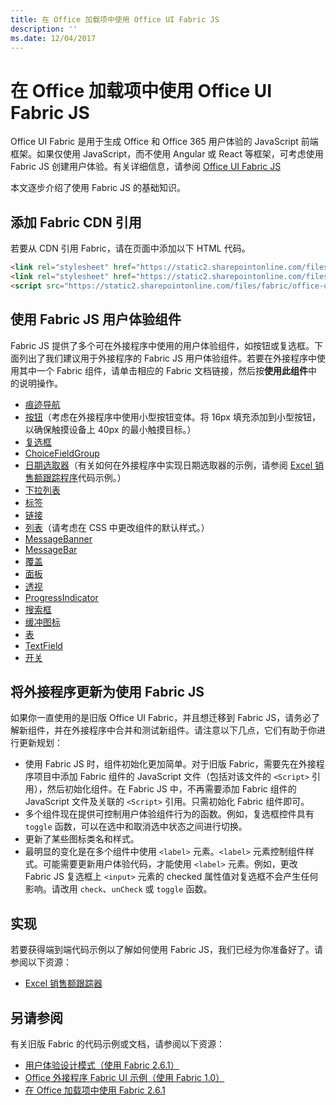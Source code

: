 ```yaml
---
title: 在 Office 加载项中使用 Office UI Fabric JS
description: ''
ms.date: 12/04/2017
---
```


# <a name="use-office-ui-fabric-js-in-office-add-ins"></a>在 Office 加载项中使用 Office UI Fabric JS

Office UI Fabric 是用于生成 Office 和 Office 365 用户体验的 JavaScript 前端框架。如果仅使用 JavaScript，而不使用 Angular 或 React 等框架，可考虑使用 Fabric JS 创建用户体验。有关详细信息，请参阅 [Office UI Fabric JS](https://dev.office.com/fabric-js)

本文逐步介绍了使用 Fabric JS 的基础知识。  

## <a name="add-the-fabric-cdn-references"></a>添加 Fabric CDN 引用
若要从 CDN 引用 Fabric，请在页面中添加以下 HTML 代码。

```html
<link rel="stylesheet" href="https://static2.sharepointonline.com/files/fabric/office-ui-fabric-js/1.4.0/css/fabric.min.css">
<link rel="stylesheet" href="https://static2.sharepointonline.com/files/fabric/office-ui-fabric-js/1.4.0/css/fabric.components.min.css">
<script src="https://static2.sharepointonline.com/files/fabric/office-ui-fabric-js/1.4.0/js/fabric.min.js"></script>
```

## <a name="use-fabric-js-ux-components"></a>使用 Fabric JS 用户体验组件

Fabric JS 提供了多个可在外接程序中使用的用户体验组件，如按钮或复选框。下面列出了我们建议用于外接程序的 Fabric JS 用户体验组件。若要在外接程序中使用其中一个 Fabric 组件，请单击相应的 Fabric 文档链接，然后按**使用此组件**中的说明操作。 

- [痕迹导航](https://dev.office.com/fabric-js/Components/Breadcrumb/Breadcrumb.html)
- [按钮](https://dev.office.com/fabric-js/Components/Button/Button.html)（考虑在外接程序中使用小型按钮变体。将 16px 填充添加到小型按钮，以确保触摸设备上 40px 的最小触摸目标。）
- [复选框](https://dev.office.com/fabric-js/Components/CheckBox/CheckBox.html)
- [ChoiceFieldGroup](https://dev.office.com/fabric-js/Components/ChoiceFieldGroup/ChoiceFieldGroup.html)
- [日期选取器](https://dev.office.com/fabric-js/Components/DatePicker/DatePicker.html)（有关如何在外接程序中实现日期选取器的示例，请参阅 [Excel 销售额跟踪程序](https://github.com/OfficeDev/Excel-Add-in-JavaScript-SalesTracker)代码示例。）
- [下拉列表](https://dev.office.com/fabric-js/Components/Dropdown/Dropdown.html)
- [标签](https://dev.office.com/fabric-js/Components/Label/Label.html)
- [链接](https://dev.office.com/fabric-js/Components/Link/Link.html)
- [列表](https://dev.office.com/fabric-js/Components/List/List.html)（请考虑在 CSS 中更改组件的默认样式。）
- [MessageBanner](https://dev.office.com/fabric-js/Components/MessageBanner/MessageBanner.html)
- [MessageBar](https://dev.office.com/fabric-js/Components/MessageBar/MessageBar.html)
- [覆盖](https://dev.office.com/fabric-js/Components/Overlay/Overlay.html)
- [面板](https://dev.office.com/fabric-js/Components/Panel/Panel.html)
- [透视](https://dev.office.com/fabric-js/Components/Pivot/Pivot.html)
- [ProgressIndicator](https://dev.office.com/fabric-js/Components/ProgressIndicator/ProgressIndicator.html)
- [搜索框](https://dev.office.com/fabric-js/Components/SearchBox/SearchBox.html)
- [缓冲图标](https://dev.office.com/fabric-js/Components/Spinner/Spinner.html)
- [表](https://dev.office.com/fabric-js/Components/Table/Table.html)
- [TextField](https://dev.office.com/fabric-js/Components/TextField/TextField.html)
- [开关](https://dev.office.com/fabric-js/Components/Toggle/Toggle.html)
   
## <a name="updating-your-add-in-to-use-fabric-js"></a>将外接程序更新为使用 Fabric JS
如果你一直使用的是旧版 Office UI Fabric，并且想迁移到 Fabric JS，请务必了解新组件，并在外接程序中合并和测试新组件。请注意以下几点，它们有助于你进行更新规划：

- 使用 Fabric JS 时，组件初始化更加简单。对于旧版 Fabric，需要先在外接程序项目中添加 Fabric 组件的 JavaScript 文件（包括对该文件的 `<Script>` 引用），然后初始化组件。在 Fabric JS 中，不再需要添加 Fabric 组件的 JavaScript 文件及关联的 `<Script>` 引用。只需初始化 Fabric 组件即可。   
- 多个组件现在提供可控制用户体验组件行为的函数。例如，复选框控件具有 `toggle` 函数，可以在选中和取消选中状态之间进行切换。 
- 更新了某些图标类名和样式。
- 最明显的变化是在多个组件中使用 `<label>` 元素。`<label>` 元素控制组件样式。可能需要更新用户体验代码，才能使用 `<label>` 元素。例如，更改 Fabric JS 复选框上 `<input>` 元素的 checked 属性值对复选框不会产生任何影响。请改用 `check`、`unCheck` 或 `toggle` 函数。   

## <a name="implementation"></a>实现
若要获得端到端代码示例以了解如何使用 Fabric JS，我们已经为你准备好了。请参阅以下资源：

- [Excel 销售额跟踪器](https://github.com/OfficeDev/Excel-Add-in-JavaScript-SalesTracker) 

## <a name="see-also"></a>另请参阅
有关旧版 Fabric 的代码示例或文档，请参阅以下资源：

- [用户体验设计模式（使用 Fabric 2.6.1）](https://github.com/OfficeDev/Office-Add-in-UX-Design-Patterns-Code) 
- [Office 外接程序 Fabric UI 示例（使用 Fabric 1.0）](https://github.com/OfficeDev/Office-Add-in-Fabric-UI-Sample) 
- [在 Office 加载项中使用 Fabric 2.6.1](ui-elements/using-office-ui-fabric.md)
 

